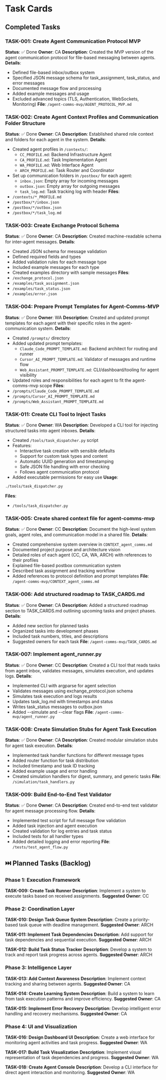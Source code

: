 # Task Cards

## Completed Tasks

### TASK-001: Create Agent Communication Protocol MVP
**Status**: ✅ Done
**Owner**: CA
**Description**: Created the MVP version of the agent communication protocol for file-based messaging between agents.
**Details**:
- Defined file-based inbox/outbox system
- Specified JSON message schema for task_assignment, task_status, and error messages
- Documented message flow and processing
- Added example messages and usage
- Excluded advanced topics (TLS, Authentication, WebSockets, Monitoring)
**File**: `/agent-comms-mvp/AGENT_PROTOCOL_MVP.md`

### TASK-002: Create Agent Context Profiles and Communication Folder Structure
**Status**: ✅ Done
**Owner**: CA
**Description**: Established shared role context and folders for each agent in the system.
**Details**:
- Created agent profiles in `/contexts/`:
  - `CC_PROFILE.md`: Backend Infrastructure Agent
  - `CA_PROFILE.md`: Task Implementation Agent
  - `WA_PROFILE.md`: Web Interface Agent
  - `ARCH_PROFILE.md`: Task Router and Coordinator
- Set up communication folders in `/postbox/` for each agent:
  - `inbox.json`: Empty array for incoming messages
  - `outbox.json`: Empty array for outgoing messages
  - `task_log.md`: Task tracking log with header
**Files**:
- `/contexts/*_PROFILE.md`
- `/postbox/*/inbox.json`
- `/postbox/*/outbox.json`
- `/postbox/*/task_log.md`

### TASK-003: Create Exchange Protocol Schema
**Status**: ✅ Done
**Owner**: CA
**Description**: Created machine-readable schema for inter-agent messages.
**Details**:
- Created JSON schema for message validation
- Defined required fields and types
- Added validation rules for each message type
- Included example messages for each type
- Created examples directory with sample messages
**Files**:
- `/exchange_protocol.json`
- `/examples/task_assignment.json`
- `/examples/task_status.json`
- `/examples/error.json`

### TASK-004: Prepare Prompt Templates for Agent-Comms-MVP
**Status**: ✅ Done
**Owner**: WA
**Description**: Created and updated prompt templates for each agent with their specific roles in the agent-communication system.
**Details**:
- Created `/prompts/` directory
- Added updated prompt templates:
  - `Claude_Code_PROMPT_TEMPLATE.md`: Backend architect for routing and runner
  - `Cursor_AI_PROMPT_TEMPLATE.md`: Validator of messages and runtime flow
  - `Web_Assistant_PROMPT_TEMPLATE.md`: CLI/dashboard/tooling for agent visibility
- Updated roles and responsibilities for each agent to fit the agent-comms-mvp scope
**Files**:
- `/prompts/Claude_Code_PROMPT_TEMPLATE.md`
- `/prompts/Cursor_AI_PROMPT_TEMPLATE.md`
- `/prompts/Web_Assistant_PROMPT_TEMPLATE.md`

### TASK-011: Create CLI Tool to Inject Tasks
**Status**: ✅ Done
**Owner**: WA
**Description**: Developed a CLI tool for injecting structured tasks into agent inboxes.
**Details**:
- Created `/tools/task_dispatcher.py` script
- Features:
  - Interactive task creation with sensible defaults
  - Support for custom task types and content
  - Automatic UUID generation and timestamping
  - Safe JSON file handling with error checking
  - Follows agent communication protocol
- Added executable permissions for easy use
**Usage**:
```bash
./tools/task_dispatcher.py
```
**Files**:
- `/tools/task_dispatcher.py`

### TASK-005: Create shared context file for agent-comms-mvp
**Status**: ✅ Done
**Owner**: CC
**Description**: Document the high-level system goals, agent roles, and communication model in a shared file.
**Details**:
- Created comprehensive system overview in `CONTEXT_agent_comms.md`
- Documented project purpose and architecture vision
- Detailed roles of each agent (CC, CA, WA, ARCH) with references to their profiles
- Explained file-based postbox communication system
- Described task assignment and tracking workflow
- Added references to protocol definition and prompt templates
**File**: `/agent-comms-mvp/CONTEXT_agent_comms.md`

### TASK-006: Add structured roadmap to TASK_CARDS.md
**Status**: ✅ Done
**Owner**: CA
**Description**: Added a structured roadmap section to TASK_CARDS.md outlining upcoming tasks and project phases.
**Details**:
- Added new section for planned tasks
- Organized tasks into development phases
- Included task numbers, titles, and descriptions
- Suggested owners for each task
**File**: `/agent-comms-mvp/TASK_CARDS.md`

### TASK-007: Implement agent_runner.py
**Status**: ✅ Done
**Owner**: CC
**Description**: Created a CLI tool that reads tasks from agent inbox, validates messages, simulates execution, and updates logs.
**Details**:
- Implemented CLI with argparse for agent selection
- Validates messages using exchange_protocol.json schema
- Simulates task execution and logs results
- Updates task_log.md with timestamps and status
- Writes task_status messages to outbox.json
- Added --simulate and --clear flags
**File**: `/agent-comms-mvp/agent_runner.py`

### TASK-008: Create Simulation Stubs for Agent Task Execution
**Status**: ✅ Done
**Owner**: CA
**Description**: Created modular simulation stubs for agent task execution.
**Details**:
- Implemented task handler functions for different message types
- Added router function for task distribution
- Included timestamp and task ID tracking
- Added example usage and error handling
- Created simulation handlers for digest, summary, and generic tasks
**File**: `/simulation/task_handlers.py`

### TASK-009: Build End-to-End Test Validator
**Status**: ✅ Done
**Owner**: CA
**Description**: Created end-to-end test validator for agent message processing flow.
**Details**:
- Implemented test script for full message flow validation
- Added task injection and agent execution
- Created validation for log entries and task status
- Included tests for all handler types
- Added detailed logging and error reporting
**File**: `/tests/test_agent_flow.py`

## ⏭️ Planned Tasks (Backlog)

### Phase 1: Execution Framework

**TASK-009: Create Task Runner**
**Description**: Implement a system to execute tasks based on received assignments.
**Suggested Owner**: CC

### Phase 2: Coordination Layer
**TASK-010: Design Task Queue System**
**Description**: Create a priority-based task queue with deadline management.
**Suggested Owner**: ARCH

**TASK-011: Implement Task Dependencies**
**Description**: Add support for task dependencies and sequential execution.
**Suggested Owner**: ARCH

**TASK-012: Build Task Status Tracker**
**Description**: Develop a system to track and report task progress across agents.
**Suggested Owner**: ARCH

### Phase 3: Intelligence Layer
**TASK-013: Add Context Awareness**
**Description**: Implement context tracking and sharing between agents.
**Suggested Owner**: CA

**TASK-014: Create Learning System**
**Description**: Build a system to learn from task execution patterns and improve efficiency.
**Suggested Owner**: CA

**TASK-015: Implement Error Recovery**
**Description**: Develop intelligent error handling and recovery mechanisms.
**Suggested Owner**: CA

### Phase 4: UI and Visualization
**TASK-016: Design Dashboard UI**
**Description**: Create a web interface for monitoring agent activities and task progress.
**Suggested Owner**: WA

**TASK-017: Build Task Visualization**
**Description**: Implement visual representation of task dependencies and progress.
**Suggested Owner**: WA

**TASK-018: Create Agent Console**
**Description**: Develop a CLI interface for direct agent interaction and monitoring.
**Suggested Owner**: WA